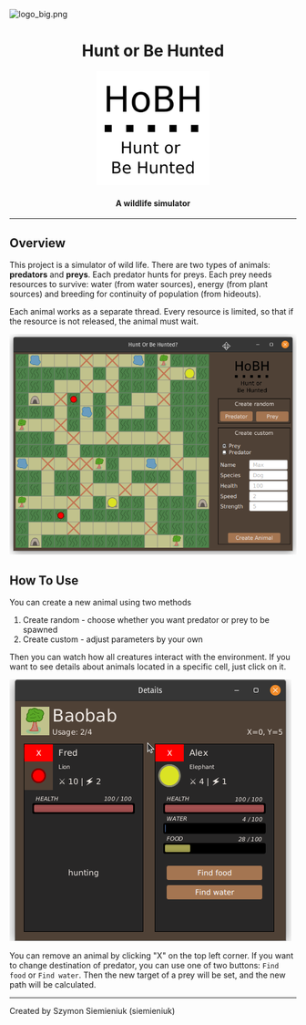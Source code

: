 ![logo_big.png]()

<span style="text-align:center; margin-left:auto; margin-right:auto; display:block;">

# Hunt or Be Hunted

<img src="src/main/resources/siemieniuk/animals/images/logo_big.png" alt="Logo" title="HoBH logo" width="200"/>

#### A wildlife simulator

</span>

---

## Overview

This project is a simulator of wild life. There are two types of animals: **predators** and **preys**.
Each predator hunts for preys. Each prey needs resources to survive: water (from water sources), energy
(from plant sources) and breeding for continuity of population (from hideouts).

Each animal works as a separate thread. Every resource is limited, so that if the resource
is not released, the animal must wait.

![main_window.png](doc%2Fimages%2Fmain_window.png)

## How To Use

You can create a new animal using two methods

1. Create random - choose whether you want predator or prey to be spawned
2. Create custom - adjust parameters by your own

Then you can watch how all creatures interact with the environment. If you want to see details about animals
located in a specific cell, just click on it.

![information_window.png](doc%2Fimages%2Finformation_window.png)

You can remove an animal by clicking "X" on the top left corner. If you want to change destination of predator,
you can use one of two buttons: `Find food` or `Find water`. Then the new target of a prey will be set, and the new path
will be calculated.

---

Created by Szymon Siemieniuk (siemieniuk)